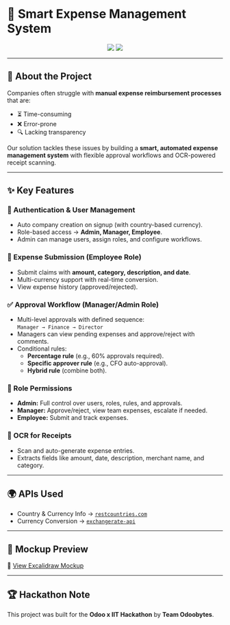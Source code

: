 # 💸 Smart Expense Management System  

<p align="center">
  <img src="https://img.shields.io/badge/Hackathon-Odoo%20x%20IIT-blueviolet?style=for-the-badge" />
  <img src="https://img.shields.io/badge/Team-Odoobytes-orange?style=for-the-badge" />
</p>

---

## 🚀 About the Project  

Companies often struggle with **manual expense reimbursement processes** that are:  
- ⏳ Time-consuming  
- ❌ Error-prone  
- 🔍 Lacking transparency  

Our solution tackles these issues by building a **smart, automated expense management system** with flexible approval workflows and OCR-powered receipt scanning.

---

## ✨ Key Features  

### 👤 Authentication & User Management  
- Auto company creation on signup (with country-based currency).  
- Role-based access → **Admin, Manager, Employee**.  
- Admin can manage users, assign roles, and configure workflows.  

### 📝 Expense Submission (Employee Role)  
- Submit claims with **amount, category, description, and date**.  
- Multi-currency support with real-time conversion.  
- View expense history (approved/rejected).  

### ✅ Approval Workflow (Manager/Admin Role)  
- Multi-level approvals with defined sequence:  
  `Manager → Finance → Director`  
- Managers can view pending expenses and approve/reject with comments.  
- Conditional rules:  
  - **Percentage rule** (e.g., 60% approvals required).  
  - **Specific approver rule** (e.g., CFO auto-approval).  
  - **Hybrid rule** (combine both).  

### 📌 Role Permissions  
- **Admin:** Full control over users, roles, rules, and approvals.  
- **Manager:** Approve/reject, view team expenses, escalate if needed.  
- **Employee:** Submit and track expenses.  

### 🧾 OCR for Receipts  
- Scan and auto-generate expense entries.  
- Extracts fields like amount, date, description, merchant name, and category.  

---

## 🌍 APIs Used  
- Country & Currency Info → [`restcountries.com`](https://restcountries.com/v3.1/all?fields=name,currencies)  
- Currency Conversion → [`exchangerate-api`](https://api.exchangerate-api.com/v4/latest/{BASE_CURRENCY})  

---

## 🎨 Mockup Preview  
🔗 [View Excalidraw Mockup](https://link.excalidraw.com/l/65VNwvy7c4X/4WSLZDTrhkA)  

---

## 🏆 Hackathon Note  
This project was built for the **Odoo x IIT Hackathon** by **Team Odoobytes**.  
